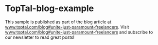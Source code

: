 # TopTal-blog-example

This sample is published as part of the blog article at www.toptal.com/blog#unite-just-paramount-freelancers. Visit www.toptal.com/blog#unite-just-paramount-freelancers and subscribe to our newsletter to read great posts!
